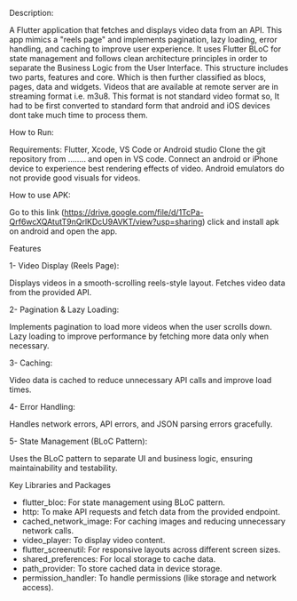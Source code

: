 Description:

A Flutter application that fetches and displays video data from an API. This app mimics a "reels page" and implements pagination, lazy loading, error handling, and caching to improve user experience. It uses Flutter BLoC for state management and follows clean architecture principles in order to separate the Business Logic from the User Interface. This structure includes two parts, features and core. Which is then further classified as blocs, pages, data and widgets. Videos that are available at remote server are in streaming format i.e. m3u8. This format is not standard video format so, It had to be first converted to standard form that android and iOS devices dont take much time to process them. 


How to Run:

 Requirements: Flutter, Xcode, VS Code or Android studio 
 Clone the git repository from ........ and open in VS code. Connect an android or iPhone device to experience best rendering effects of video. Android emulators do not provide good visuals for videos. 


How to use APK: 

 Go to this link (https://drive.google.com/file/d/1TcPa-Qrf6wcXQAtutT9nQrlKDcU9AVKT/view?usp=sharing) 
 click and install apk on android and open the app. 

Features

1- Video Display (Reels Page):

Displays videos in a smooth-scrolling reels-style layout.
Fetches video data from the provided API.

2- Pagination & Lazy Loading:

Implements pagination to load more videos when the user scrolls down.
Lazy loading to improve performance by fetching more data only when necessary.

3- Caching:

Video data is cached to reduce unnecessary API calls and improve load times.

4- Error Handling:

Handles network errors, API errors, and JSON parsing errors gracefully.

5- State Management (BLoC Pattern):

Uses the BLoC pattern to separate UI and business logic, ensuring maintainability and testability.


Key Libraries and Packages

- flutter_bloc: For state management using BLoC pattern.
- http: To make API requests and fetch data from the provided   endpoint.
- cached_network_image: For caching images and reducing unnecessary network calls.
- video_player: To display video content.
- flutter_screenutil: For responsive layouts across different screen sizes.
- shared_preferences: For local storage to cache data.
- path_provider: To store cached data in device storage.
- permission_handler: To handle permissions (like storage and network access).